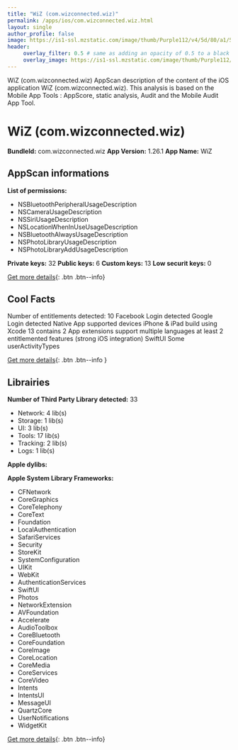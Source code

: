 ```yaml
---
title: "WiZ (com.wizconnected.wiz)"
permalink: /apps/ios/com.wizconnected.wiz.html
layout: single
author_profile: false
image: https://is1-ssl.mzstatic.com/image/thumb/Purple112/v4/5d/80/a1/5d80a1ef-056c-8e5f-63d5-d154f49f9bd7/AppIconCN-1x_U007emarketing-0-7-0-sRGB-85-220.png/512x512bb.jpg
header: 
     overlay_filter: 0.5 # same as adding an opacity of 0.5 to a black background
     overlay_image: https://is1-ssl.mzstatic.com/image/thumb/Purple112/v4/5d/80/a1/5d80a1ef-056c-8e5f-63d5-d154f49f9bd7/AppIconCN-1x_U007emarketing-0-7-0-sRGB-85-220.png/512x512bb.jpg
---
```

WiZ (com.wizconnected.wiz) AppScan description of the content of the iOS application WiZ (com.wizconnected.wiz). This analysis is based on the Mobile App Tools : AppScore, static analysis, Audit and the Mobile Audit App Tool.

# WiZ (com.wizconnected.wiz)

**BundleId:** com.wizconnected.wiz
**App Version:** 1.26.1
**App Name:** WiZ


## AppScan informations 

**List of permissions:** 
- NSBluetoothPeripheralUsageDescription
- NSCameraUsageDescription
- NSSiriUsageDescription
- NSLocationWhenInUseUsageDescription
- NSBluetoothAlwaysUsageDescription
- NSPhotoLibraryUsageDescription
- NSPhotoLibraryAddUsageDescription
  
  
**Private keys:** 32
**Public keys:** 6
**Custom keys:** 13
**Low securit keys:** 0
  
[Get more details](/pricing.html){: .btn .btn--info}

## Cool Facts

Number of entitlements detected: 10
Facebook Login detected
Google Login detected
Native App
supported devices iPhone & iPad
build using Xcode 13
contains 2 App extensions
support multiple languages
at least 2 entitlemented features (strong iOS integration)
SwiftUI
Some userActivityTypes
  
[Get more details](/pricing.html){: .btn .btn--info }

## Librairies 
**Number of Third Party Library detected:** 33
- Network: 4 lib(s)
- Storage: 1 lib(s)
- UI: 3 lib(s)
- Tools: 17 lib(s)
- Tracking: 2 lib(s)
- Logs: 1 lib(s)


**Apple dylibs:**


**Apple System Library Frameworks:**
- CFNetwork
- CoreGraphics
- CoreTelephony
- CoreText
- Foundation
- LocalAuthentication
- SafariServices
- Security
- StoreKit
- SystemConfiguration
- UIKit
- WebKit
- AuthenticationServices
- SwiftUI
- Photos
- NetworkExtension
- AVFoundation
- Accelerate
- AudioToolbox
- CoreBluetooth
- CoreFoundation
- CoreImage
- CoreLocation
- CoreMedia
- CoreServices
- CoreVideo
- Intents
- IntentsUI
- MessageUI
- QuartzCore
- UserNotifications
- WidgetKit


  
[Get more details](/pricing.html){: .btn .btn--info}

